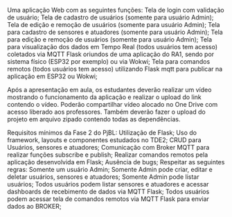 Uma aplicação Web com as seguintes funções:
    Tela de login com validação de usuário;
    Tela de cadastro de usuários (somente para usuário Admin);
    Tela de edição e remoção de usuários (somente para usuário Admin);
    Tela para cadastro de sensores e atuadores (somente para usuário Admin);
    Tela para edição e remoção de usuários (somente para usuário Admin);
    Tela para visualização dos dados em Tempo Real (todos usuários tem acesso) coletados via MQTT Flask oriundos de uma aplicação do RA1, sendo por sistema físico (ESP32 por exemplo) ou via Wokwi;
    Tela para comandos remotos (todos usuários tem acesso) utilizando Flask mqtt para publicar na aplicação em ESP32 ou Wokwi;

Após a apresentação em aula, os estudantes deverão realizar um vídeo mostrando o funcionamento da aplicação e realizar o upload do link contendo o vídeo. Poderão compartilhar vídeo alocado no One Drive com acesso liberado aos professores. Também deverão fazer o upload do projeto em arquivo zipado contendo todas as dependências.

Requisitos mínimos da Fase 2 do PjBL: 
    Utilização de Flask;
    Uso do framework, layouts e componentes estudados no TDE2;
    CRUD para Usuários, sensores e atuadores;
    Comunicação com Broker MQTT para realizar funções subscribe e publish;
    Realizar comandos remotos pela aplicação desenvolvida em Flask;
    Ausência de bugs;
    Respeitar as seguintes regras:
        Somente um usuário Admin;
        Somente Admin pode criar, editar e deletar usuários, sensores e atuadores;
        Somente Admin pode listar usuários; 
        Todos usuários podem listar sensores e atuadores e acessar dashboards de recebimento de dados via MQTT Flask;
        Todos usuários podem acessar tela de comandos remotos via MQTT Flask para enviar dados ao BROKER;
